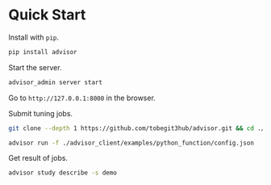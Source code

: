 # Quick Start

Install with `pip`.

```bash
pip install advisor
```

Start the server.

```bash
advisor_admin server start
```

Go to `http://127.0.0.1:8000` in the browser.

Submit tuning jobs.

```bash
git clone --depth 1 https://github.com/tobegit3hub/advisor.git && cd ./advisor/

advisor run -f ./advisor_client/examples/python_function/config.json
```

Get result of jobs.

```bash
advisor study describe -s demo
```